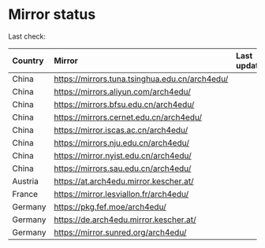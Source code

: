 <script src="./time.js"></script>
# Mirror status
Last check: <script type="text/javascript">localize(1716844774.3316743);</script>

|Country|Mirror|Last update|
|:------|:-----|:----------|
|China|https://mirrors.tuna.tsinghua.edu.cn/arch4edu/|<script type="text/javascript">localize(1716791779);</script>|
|China|https://mirrors.aliyun.com/arch4edu/|<script type="text/javascript">localize(1716791779);</script>|
|China|https://mirrors.bfsu.edu.cn/arch4edu/|<script type="text/javascript">localize(1716791779);</script>|
|China|https://mirrors.cernet.edu.cn/arch4edu/|<script type="text/javascript">localize(1716791779);</script>|
|China|https://mirror.iscas.ac.cn/arch4edu/|<script type="text/javascript">localize(1716791779);</script>|
|China|https://mirrors.nju.edu.cn/arch4edu/|<script type="text/javascript">localize(1716748238);</script>|
|China|https://mirror.nyist.edu.cn/arch4edu/|<script type="text/javascript">localize(1716791779);</script>|
|China|https://mirrors.sau.edu.cn/arch4edu/|<script type="text/javascript">localize(1716791779);</script>|
|Austria|https://at.arch4edu.mirror.kescher.at/|<script type="text/javascript">localize(1716791779);</script>|
|France|https://mirror.lesviallon.fr/arch4edu/|<script type="text/javascript">localize(1716791779);</script>|
|Germany|https://pkg.fef.moe/arch4edu/|<script type="text/javascript">localize(1716791779);</script>|
|Germany|https://de.arch4edu.mirror.kescher.at/|<script type="text/javascript">localize(1716791779);</script>|
|Germany|https://mirror.sunred.org/arch4edu/|<script type="text/javascript">localize(1716791779);</script>|

<script src="./tablefilter/tablefilter.js"></script>
<script src="./table.js"></script>